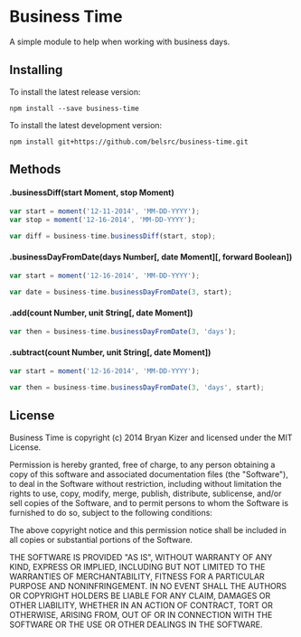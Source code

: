 Business Time
=======

A simple module to help when working with business days.


## Installing

To install the latest release version:

    npm install --save business-time

To install the latest development version:

    npm install git+https://github.com/belsrc/business-time.git


## Methods

#### .businessDiff(start Moment, stop Moment)
```javascript
var start = moment('12-11-2014', 'MM-DD-YYYY');
var stop = moment('12-16-2014', 'MM-DD-YYYY');

var diff = business-time.businessDiff(start, stop);
```

#### .businessDayFromDate(days Number[, date Moment][, forward Boolean])
```javascript
var start = moment('12-16-2014', 'MM-DD-YYYY');

var date = business-time.businessDayFromDate(3, start);
```

#### .add(count Number, unit String[, date Moment])
```javascript
var then = business-time.businessDayFromDate(3, 'days');
```

#### .subtract(count Number, unit String[, date Moment])
```javascript
var start = moment('12-16-2014', 'MM-DD-YYYY');

var then = business-time.businessDayFromDate(3, 'days', start);
```


## License

Business Time is copyright (c) 2014 Bryan Kizer and licensed under the MIT License.

Permission is hereby granted, free of charge, to any person obtaining a copy
of this software and associated documentation files (the "Software"), to deal
in the Software without restriction, including without limitation the rights
to use, copy, modify, merge, publish, distribute, sublicense, and/or sell
copies of the Software, and to permit persons to whom the Software is
furnished to do so, subject to the following conditions:

The above copyright notice and this permission notice shall be included in
all copies or substantial portions of the Software.

THE SOFTWARE IS PROVIDED "AS IS", WITHOUT WARRANTY OF ANY KIND, EXPRESS OR
IMPLIED, INCLUDING BUT NOT LIMITED TO THE WARRANTIES OF MERCHANTABILITY,
FITNESS FOR A PARTICULAR PURPOSE AND NONINFRINGEMENT. IN NO EVENT SHALL THE
AUTHORS OR COPYRIGHT HOLDERS BE LIABLE FOR ANY CLAIM, DAMAGES OR OTHER
LIABILITY, WHETHER IN AN ACTION OF CONTRACT, TORT OR OTHERWISE, ARISING FROM,
OUT OF OR IN CONNECTION WITH THE SOFTWARE OR THE USE OR OTHER DEALINGS IN
THE SOFTWARE.
